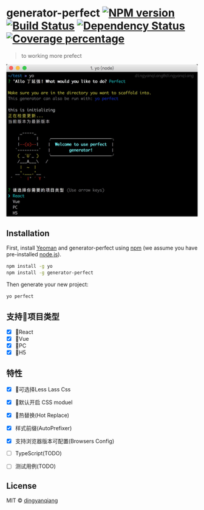 # generator-perfect [![NPM version][npm-image]][npm-url] [![Build Status][travis-image]][travis-url] [![Dependency Status][daviddm-image]][daviddm-url] [![Coverage percentage][coveralls-image]][coveralls-url]
> to working more prefect

![image](demo.jpg)

## Installation

First, install [Yeoman](http://yeoman.io) and generator-perfect using [npm](https://www.npmjs.com/) (we assume you have pre-installed [node.js](https://nodejs.org/)).

```bash
npm install -g yo
npm install -g generator-perfect
```

Then generate your new project:

```bash
yo perfect
```

## 支持项目类型
 * [X] React
 * [X] Vue
 * [X] PC
 * [X] H5

## 特性

* [X] 可选择Less Lass Css
* [X] 默认开启 CSS moduel
* [X] 热替换(Hot Replace)
* [X] 样式前缀(AutoPrefixer)
* [X] 支持浏览器版本可配置(Browsers Config)
* [ ] TypeScript(TODO)
* [ ] 测试用例(TODO)


## License

MIT © [dingyanqiang](https://github.com/dingyanqiang)


[npm-image]: https://badge.fury.io/js/generator-perfect.svg
[npm-url]: https://npmjs.org/package/generator-perfect
[travis-image]: https://travis-ci.org/dingyanqiang/generator-perfect.svg?branch=master
[travis-url]: https://travis-ci.org/dingyanqiang/generator-perfect
[daviddm-image]: https://david-dm.org/dingyanqiang/generator-perfect.svg?theme=shields.io
[daviddm-url]: https://david-dm.org/dingyanqiang/generator-perfect
[coveralls-image]: https://coveralls.io/repos/dingyanqiang/generator-perfect/badge.svg
[coveralls-url]: https://coveralls.io/r/dingyanqiang/generator-perfect